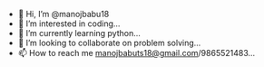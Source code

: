- 👋 Hi, I’m @manojbabu18
- 👀 I’m interested in coding...
- 🌱 I’m currently learning python...
- 💞️ I’m looking to collaborate on problem solving...
- 📫 How to reach me manojbabuts18@gmail.com/9865521483...

<!---
manojbabu18/manojbabu18 is a ✨ special ✨ repository because its `README.md` (this file) appears on your GitHub profile.
You can click the Preview link to take a look at your changes.
--->

